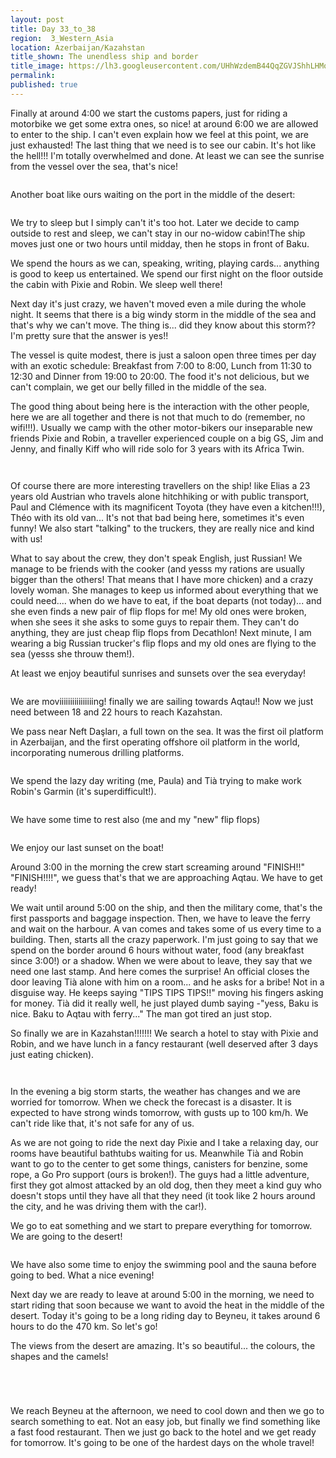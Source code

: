 ```yaml
---
layout: post
title: Day 33_to_38
region:  3_Western_Asia
location: Azerbaijan/Kazahstan
title_shown: The unendless ship and border
title_image: https://lh3.googleusercontent.com/UHhWzdemB44QqZGVJShhLHMoOs_PHjR-XIJWLPgdyCfKvjRbANTX5eYiQN2wD6do4kK4cKzHB_5BaPXwuuwrETr1t0W8z6s7neGyWqsKA7jCkUJF64zhVmk3EZeDlCGg1PC_lqofrnLKYqIJW4kl4hs7890ixZKpYYJSQryAlJbGtq9T6bEvdQ0CF2rXqEzyW10YwzLJjPIdzabC1O9GisZx1QUJA5P0vUu0DPaIqHFgugtrhLgOw3bWa3rJsFIVNXRhLScAN1pm_8K2HWNpLk8dg_8esu2uDPWB-cksnh6B1KYoQ26WOOSoFQNo_WigaVw1ZWDGM0eQ5BoAmD-w62E3w3D1LQMyiRi-oOLRJ_pJgAdRLmj5Hi-i1M0bsX3dntJsZGp6kfQt9gdjg-3TRIjbROx0k3ZYN1nneVTrZnR6sqhgPPd-KnS_mgRG94y9OwCB8hE4JZdZgKhRrsENBikO2Y5_xwnyXyU82z2ALroiFiom_OOZ1c2_ocyVc1p9J7msuEeEZNeWFLwK5YQJ7Ge2FKw3ob7-wLWdElxOfwys9dHDWJkyoq2fCkU4O7YmJytTP2rREUVnrKIISkbytBbCRyEmo07FdCVvb0LxmGnMBqBYVnBdBzTBojOK0zl5gO0ymf5KCO2FObH3jOZosu_znxKeX4hzwlL8oMveKUmJl7mcsl6HsDNRYb13XSw1tB3rTvJHk1skjrDxiGI=w669-h502-no
permalink: 
published: true
---
```


Finally at around 4:00 we start the customs papers, just for riding a motorbike we get some extra ones, so nice! at around 6:00 we are allowed to enter to the ship. I can't even explain how we feel at this point, we are just exhausted! The last thing that we need is to see our cabin. It's hot like the hell!!! I'm totally overwhelmed and done. At least we can see the sunrise from the vessel over the sea, that's nice!

<p><a
href="https://lh3.googleusercontent.com/vPNTSLcjKRLiWmModke_CL3Eijnom2NYRwIN7GUKfrrGsCIC942TL-buptj4jWUMyzyrm4AzL4tQFX5pnSLI0PZrnD2aPFH2u1Lo9GPoeZR-PFiPA1uPGblj8bfdFyO33k3NGENHKkA-83ogXNyqhK_FrmEZEMB9wjQ_iCjaSuTmlXqk4l47B8nnDLfuLppk7BfvPifnojja2iTLqeJt86Xi64buLV2Wrri7ALCFVsIkV8O0RMk41XROXtJlupRESDEBjsM7-l9uSNLJGoi9vwpqYtV_NlwRZruslh8ww04EF9EY-CvKpT5oTfGqikRzwLJQhxjlLlbDQhsw9hAbd2oVCMsnD2WgHwWpbzZYe18dy7ijHdxN_9gbF86WbKX1xNpJi5QLm0xsqjCWY2ADqzsOLCp8j5aXOv6WwwRuJZCiKFyc60Jqe-1rTBRNo-jcjTuGSSZtnnIre3ULz7FKlQyTCpRkuh-TLuDOAWXT_Z9IHvCtJz5W3pvonTlf5efgCBhZ43juXFqChvSAaImnHRctoHdWJxC3M3T2YyPy_c1yc6XCKFi2bHK941fMOE_McsnHW8iOTXur_UjmJNLaclN9tmiLuhzA4X2xeG7W3YM_VZz7GLCJ1cD7HkibHXmd-oNRoqiX8n-jyDRNy6nS26KiVAnu3x-VRw=w1059-h794-no"><img 
src="https://lh3.googleusercontent.com/vPNTSLcjKRLiWmModke_CL3Eijnom2NYRwIN7GUKfrrGsCIC942TL-buptj4jWUMyzyrm4AzL4tQFX5pnSLI0PZrnD2aPFH2u1Lo9GPoeZR-PFiPA1uPGblj8bfdFyO33k3NGENHKkA-83ogXNyqhK_FrmEZEMB9wjQ_iCjaSuTmlXqk4l47B8nnDLfuLppk7BfvPifnojja2iTLqeJt86Xi64buLV2Wrri7ALCFVsIkV8O0RMk41XROXtJlupRESDEBjsM7-l9uSNLJGoi9vwpqYtV_NlwRZruslh8ww04EF9EY-CvKpT5oTfGqikRzwLJQhxjlLlbDQhsw9hAbd2oVCMsnD2WgHwWpbzZYe18dy7ijHdxN_9gbF86WbKX1xNpJi5QLm0xsqjCWY2ADqzsOLCp8j5aXOv6WwwRuJZCiKFyc60Jqe-1rTBRNo-jcjTuGSSZtnnIre3ULz7FKlQyTCpRkuh-TLuDOAWXT_Z9IHvCtJz5W3pvonTlf5efgCBhZ43juXFqChvSAaImnHRctoHdWJxC3M3T2YyPy_c1yc6XCKFi2bHK941fMOE_McsnHW8iOTXur_UjmJNLaclN9tmiLuhzA4X2xeG7W3YM_VZz7GLCJ1cD7HkibHXmd-oNRoqiX8n-jyDRNy6nS26KiVAnu3x-VRw=w1059-h794-no" class="oversize" alt=""></a></p>

Another boat like ours waiting on the port in the middle of the desert:

<p><a
href="https://lh3.googleusercontent.com/HDUitlgdjSysHJ0NvoP45bq1NpOzBqwp9MXuXdvB5jlxr_NjoUcpuqau30DS4IftUDKPlVt839kpFAR_sXwLysjM23jupwpXECUP4U-bqgG90HUK9uWOqKsIS6feDZlJCwQjVmGcbGjUWPYpqVi0SSL2zPeGiHZQtLPzTFdqPFf9vyarUrAacif5IW6x9NyEKzXosiAOhuKt8GcctIaijSL3G5F0vgm3y4ed0k-xQorcPlNVjVZZAnZKPxTB5X6vYh2ppzUdU-cweiAm9Q_a3PFdbvo1ftNZGr7B0c4yxwFBYSahlgAjvQ4T747BYz1bCSEv36My62O23QM4CsRbozvjlr54ALXUx7t5vqGCWJKmhedlokswH2UKj0BP4tTRRoIivnPfmNIGyYjXmDRwz19LTQm8wSsUs2hK_R_k3yIvQvjSZObXWG8rzBTc2o1Wnc2ePoKrC-rSpF09tFyTbOVXuZLYAUpZmhoQI31i8Yjjgzbf8d0wcO9DNC1sClfOyEPFamW7ZCUn4VtXw-ZuMMXk--YrWCm6q8i79pzF0RamthvCh7XADZsAqJfCmbiIOQoYByJPplMyWIV84yM5OD9kwPRm6ctOBa4mPfTZiOX9NTQb3GjrXL80o3Rk2NwUqA_6dhE7zf5UrvuNFZ5sZ0bGcqisKytrKA=w1059-h794-no"><img 
src="https://lh3.googleusercontent.com/HDUitlgdjSysHJ0NvoP45bq1NpOzBqwp9MXuXdvB5jlxr_NjoUcpuqau30DS4IftUDKPlVt839kpFAR_sXwLysjM23jupwpXECUP4U-bqgG90HUK9uWOqKsIS6feDZlJCwQjVmGcbGjUWPYpqVi0SSL2zPeGiHZQtLPzTFdqPFf9vyarUrAacif5IW6x9NyEKzXosiAOhuKt8GcctIaijSL3G5F0vgm3y4ed0k-xQorcPlNVjVZZAnZKPxTB5X6vYh2ppzUdU-cweiAm9Q_a3PFdbvo1ftNZGr7B0c4yxwFBYSahlgAjvQ4T747BYz1bCSEv36My62O23QM4CsRbozvjlr54ALXUx7t5vqGCWJKmhedlokswH2UKj0BP4tTRRoIivnPfmNIGyYjXmDRwz19LTQm8wSsUs2hK_R_k3yIvQvjSZObXWG8rzBTc2o1Wnc2ePoKrC-rSpF09tFyTbOVXuZLYAUpZmhoQI31i8Yjjgzbf8d0wcO9DNC1sClfOyEPFamW7ZCUn4VtXw-ZuMMXk--YrWCm6q8i79pzF0RamthvCh7XADZsAqJfCmbiIOQoYByJPplMyWIV84yM5OD9kwPRm6ctOBa4mPfTZiOX9NTQb3GjrXL80o3Rk2NwUqA_6dhE7zf5UrvuNFZ5sZ0bGcqisKytrKA=w1059-h794-no" class="oversize" alt=""></a></p>

We try to sleep but I simply can't it's too hot. Later we decide to camp outside to rest and sleep, we can't stay in our no-widow cabin!The ship moves just one or two hours until midday, then he stops in front of Baku.

We spend the hours as we can, speaking, writing, playing cards... anything is good to keep us entertained. We spend our first night on the floor outside the cabin with Pixie and Robin. We sleep well there!

Next day it's just crazy, we haven't moved even a mile during the whole night. It seems that there is a big windy storm in the middle of the sea and that's why we can't move. The thing is... did they know about this storm?? I'm pretty sure that the answer is yes!!

The vessel is quite modest, there is just a saloon open three times per day with an exotic schedule: Breakfast from 7:00 to 8:00, Lunch from 11:30 to 12:30 and Dinner from 19:00 to 20:00. The food it's not delicious, but we can't complain, we get our belly filled in the middle of the sea.

The good thing about being here is the interaction with the other people, here we are all together and there is not that much to do (remember, no wifi!!!). Usually we camp with the other motor-bikers our inseparable new friends Pixie and Robin, a traveller experienced couple on a big GS, Jim and Jenny, and finally Kiff who will ride solo for 3 years with its Africa Twin.

<p><a
href="https://lh3.googleusercontent.com/fF65pMxFe-_zwa0ji9torwTgVXMZsG3mS2VfEEG-RcQsleSSyFs5DOdJIxAuggtbn3WpzVhFmeKSYHxf13hpLFWX0RclCJbpfzQTi4Mfo8DFy6oexc0K5VUqEYQ_VGDFuLbLmVjwkkAf9vByBs3xufkkmgD8LWJNVAVd-sxsISFlbHNcCa2odxKOuzkbbkzqfkebFeFO-1HTtX_DRlP3B20rUISsnbYClFsxLX-OQWEJAPSCYu7wqSMdy9AAfp-6BnSixS6njcjIf_hgxjL5OEp4Vwt6FqtGci5S7-EvYXXz_pp__0j0SZmGCtyuynh9eevZpkBzXlRZXfdJ8oPB0m9cDD3FMxODMB8mJsb6fSdZRsHGG3r8sjr63Rh_O3LliU5Di14MyRkuVRARJdPOWHxsn-oQbU6YgD9e94DcPSonhHcVGajSFjvozB9DrZQ6f8H-JOgeC3tfuPHO3VfeGUE21udsoKBUGnUig3fgPoUkxhi26r1N41cTyEMaDb8rlYHf-H2TYoT1t7Xk5Pq53gsjY5NUMkXYkV89Spn-VTcjWgtGwvvAbKRqCWa89VgM5F6g7xMJKj_HmVNKf-pLDfOhDqceEoxObs4voatYHB2fizKSVzxaKMagUKRqVTO6jT_aa5UHEalDIAh3vJ69MbtFcMQMPbsk9A=w845-h634-no"><img 
src="https://lh3.googleusercontent.com/fF65pMxFe-_zwa0ji9torwTgVXMZsG3mS2VfEEG-RcQsleSSyFs5DOdJIxAuggtbn3WpzVhFmeKSYHxf13hpLFWX0RclCJbpfzQTi4Mfo8DFy6oexc0K5VUqEYQ_VGDFuLbLmVjwkkAf9vByBs3xufkkmgD8LWJNVAVd-sxsISFlbHNcCa2odxKOuzkbbkzqfkebFeFO-1HTtX_DRlP3B20rUISsnbYClFsxLX-OQWEJAPSCYu7wqSMdy9AAfp-6BnSixS6njcjIf_hgxjL5OEp4Vwt6FqtGci5S7-EvYXXz_pp__0j0SZmGCtyuynh9eevZpkBzXlRZXfdJ8oPB0m9cDD3FMxODMB8mJsb6fSdZRsHGG3r8sjr63Rh_O3LliU5Di14MyRkuVRARJdPOWHxsn-oQbU6YgD9e94DcPSonhHcVGajSFjvozB9DrZQ6f8H-JOgeC3tfuPHO3VfeGUE21udsoKBUGnUig3fgPoUkxhi26r1N41cTyEMaDb8rlYHf-H2TYoT1t7Xk5Pq53gsjY5NUMkXYkV89Spn-VTcjWgtGwvvAbKRqCWa89VgM5F6g7xMJKj_HmVNKf-pLDfOhDqceEoxObs4voatYHB2fizKSVzxaKMagUKRqVTO6jT_aa5UHEalDIAh3vJ69MbtFcMQMPbsk9A=w845-h634-no" class="oversize" alt=""></a></p>

<p><a
href="https://lh3.googleusercontent.com/Bm6qEGPkp0LyxrycKUa6AJC-xwKVtBz7DwFYBI9g4epSMwxpeY0_OJd2DKJE1Fsjl9nmWku6bOu5UeitZb1RjOkKPPSNAt9JKUX8HfJXk7bRgyi8HfhAbp0Ny3SO6UM2oEfxyXMnCRU_3Q-k7OO4PGV_MBNnFEo77RmWOEmYJVNM8yc09Fume0w9l4S_O009ke8-Qin9VTcRE2Z-7baZUCbaFELy53OQzXElJZQoxsd3WQU_7geETDhMUUGrawLiLAKDWaPO8RNlJ7MtH_JD-wwEefSVg7InY8PntUEZKtXigCzuCZmSwq_93NRxqo3L6QYIAFin2vlNzAu-PJqZav-IdCAOHrsV2sGV8Z-eCzawKqeLlFGq3nnhFY-GtQ0KBfP1UTagQ_x8QvH-1rkFW8wNyQ6cVi-ntKnj_WH4rPYx5kszq7dMZOo4wayp_x7poeoJ0DGWNzwdemtdXZvaQA3zctAtJ2QL_jnN23V2duMEDGXUzzpSEvtvAhYQsjsh9uDZezJQaZZSFy1T6o0h7dp070MNaCSpvR1tbUf_oGQcWnuQ8TYRtCGo4TSVKS5wqeHMiogqlm3UqekPQtfZARD1FArNfVjyzy5DKJk5iUT6W9KMZmBwzVuab1Nbqf_g4oXLcL6bRtXsKlACVLXtvczrY024q8aBkQ=w845-h634-no"><img 
src="https://lh3.googleusercontent.com/Bm6qEGPkp0LyxrycKUa6AJC-xwKVtBz7DwFYBI9g4epSMwxpeY0_OJd2DKJE1Fsjl9nmWku6bOu5UeitZb1RjOkKPPSNAt9JKUX8HfJXk7bRgyi8HfhAbp0Ny3SO6UM2oEfxyXMnCRU_3Q-k7OO4PGV_MBNnFEo77RmWOEmYJVNM8yc09Fume0w9l4S_O009ke8-Qin9VTcRE2Z-7baZUCbaFELy53OQzXElJZQoxsd3WQU_7geETDhMUUGrawLiLAKDWaPO8RNlJ7MtH_JD-wwEefSVg7InY8PntUEZKtXigCzuCZmSwq_93NRxqo3L6QYIAFin2vlNzAu-PJqZav-IdCAOHrsV2sGV8Z-eCzawKqeLlFGq3nnhFY-GtQ0KBfP1UTagQ_x8QvH-1rkFW8wNyQ6cVi-ntKnj_WH4rPYx5kszq7dMZOo4wayp_x7poeoJ0DGWNzwdemtdXZvaQA3zctAtJ2QL_jnN23V2duMEDGXUzzpSEvtvAhYQsjsh9uDZezJQaZZSFy1T6o0h7dp070MNaCSpvR1tbUf_oGQcWnuQ8TYRtCGo4TSVKS5wqeHMiogqlm3UqekPQtfZARD1FArNfVjyzy5DKJk5iUT6W9KMZmBwzVuab1Nbqf_g4oXLcL6bRtXsKlACVLXtvczrY024q8aBkQ=w845-h634-no" class="oversize" alt=""></a></p>

Of course there are more interesting travellers on the ship! like Elias a 23 years old Austrian who travels alone hitchhiking or with public transport, Paul and Clémence with its magnificent Toyota (they have even a kitchen!!!), Théo with its old van... It's not that bad being here, sometimes it's even funny! We also start "talking" to the truckers, they are really nice and kind with us!

What to say about the crew, they don't speak English, just Russian! We manage to be friends with the cooker (and yesss my rations are usually bigger than the others! That means that I have more chicken) and a crazy lovely woman. She manages to keep us informed about everything that we could need.... when do we have to eat, if the boat departs (not today)... and she even finds a new pair of flip flops for me! My old ones were broken, when she sees it she asks to some guys to repair them. They can't do anything, they are just cheap flip flops from Decathlon! Next minute, I am wearing a big Russian trucker's flip flops and my old ones are flying to the sea (yesss she throuw them!).

At least we enjoy beautiful sunrises and sunsets over the sea everyday!

<p><a
href="https://lh3.googleusercontent.com/RfmhPk0Ijl4QOki2kj_gQX_5sAnhT9ecqbaq8nGq9wcp0fZPprbGcYjJ55JwQjHDOJNIOr0qFfkjW7X9ydUk7Vk3dx8Bh_utIr79GX2LTnbTn1x2Nuzn-pkYHSQfFSa4sANNBlHLtlHHgIELL89iEFIaMg1KqWRKLTXNYnK_u0H7Iv2Sfa2FEAHY86_IWOuwAUqQBTzPSGV6uFryZoaamO9BblRZSDOvrzYPMMacvUP1cADDuzsskLKcXoUKbAJqldFh2ne4ULOQI55RLWPloj1YA8yKmpnfjix49LxUExOmG0s_ujBmQtmzrDpArvCWF2ZqG_qvBorFCKBnMM-Q3PAHb29Yk9AjXmgqiK0gevPYCEPDjPYECjV0pBw8PRhlPfKPcuYIAFI2MW9ToEk9WBqSdZzI7xuQpf6ZH8aGbXikw4AVpFokc-v8lqMpL2dkLFDxr5k4KdWVsiyKPK1y-ATp_HFA9PMf6TcU7nI7lkG8jrLZ4o_luE-3IIE5Z0iVYCRIXK5uDICGK_OqQ5MHMvCufgwLRM4Vnmnj5LFrA9FTTzGNxUmckBHH-vsUYbAD-wKRDiXO-wEKzzq7WoxwDdH4ROE5A7OnWHu8C9j3C4cR9K42w72nOG3gOWMpkOur8xp0qhtUJ4t994V7GCL3cPTani5x3cOOoA=w1059-h794-no"><img 
src="https://lh3.googleusercontent.com/RfmhPk0Ijl4QOki2kj_gQX_5sAnhT9ecqbaq8nGq9wcp0fZPprbGcYjJ55JwQjHDOJNIOr0qFfkjW7X9ydUk7Vk3dx8Bh_utIr79GX2LTnbTn1x2Nuzn-pkYHSQfFSa4sANNBlHLtlHHgIELL89iEFIaMg1KqWRKLTXNYnK_u0H7Iv2Sfa2FEAHY86_IWOuwAUqQBTzPSGV6uFryZoaamO9BblRZSDOvrzYPMMacvUP1cADDuzsskLKcXoUKbAJqldFh2ne4ULOQI55RLWPloj1YA8yKmpnfjix49LxUExOmG0s_ujBmQtmzrDpArvCWF2ZqG_qvBorFCKBnMM-Q3PAHb29Yk9AjXmgqiK0gevPYCEPDjPYECjV0pBw8PRhlPfKPcuYIAFI2MW9ToEk9WBqSdZzI7xuQpf6ZH8aGbXikw4AVpFokc-v8lqMpL2dkLFDxr5k4KdWVsiyKPK1y-ATp_HFA9PMf6TcU7nI7lkG8jrLZ4o_luE-3IIE5Z0iVYCRIXK5uDICGK_OqQ5MHMvCufgwLRM4Vnmnj5LFrA9FTTzGNxUmckBHH-vsUYbAD-wKRDiXO-wEKzzq7WoxwDdH4ROE5A7OnWHu8C9j3C4cR9K42w72nOG3gOWMpkOur8xp0qhtUJ4t994V7GCL3cPTani5x3cOOoA=w1059-h794-no" class="oversize" alt=""></a></p>

We are moviiiiiiiiiiiiiiiing! finally we are sailing towards Aqtau!! Now we just need between 18 and 22 hours to reach Kazahstan.

We pass near Neft Daşları, a full town on the sea. It was the first oil platform in Azerbaijan, and the first operating offshore oil platform in the world, incorporating numerous drilling platforms. 

<p><a
href="https://lh3.googleusercontent.com/B5yoPa17N0X2gymLYi2HGDBT0_9Mj92bwe9wcUUIVd8g2g-vjDfsyg9MBAsOmNk8XYKUEEBhpG2M7PTh_LsZrC1RScfHgrWzAl9yk-Ogw3HguipOeKEqz5auztDDEm7TR3cWdWBXw0ScsA53zKOzadkPfLM9KtPseJ8mOZpZr1-4NP1pwK2FB_QcfQGfPVCHcjyqWUdIfoQRhGd5MVQ-XbkthGu2wYF20tLhsKEU4jQ7sOwe01yBHZY4M-jhBUwIvSBgVtW6uz2GJLA_sdnnoPXenZvytZoy4-haO5wsuaLY4tlJmyLV4m__UyqxIU69HBIOtqKd2ZSchEw-6PvzhBmbzvzu42d23Y2wbM-WUjh9GR93v8qJ03eFh1eF9v1X_CfBU75L-s-7LI1yWazozKlA8T51-sBM95hFtrvEYCgh68J6HMvJ4ee6ByBU6-1Ee7f7mBMd2i34-loo18L-UPITaslL9VMahHDIUVodOwopTCCqzzig9qneE_1BPcoZyvW_WT6rg3CzQLJr26J9s_jSi-QwgJnU2zXyoaJz0TD-vIXwvK6sf_yhTcAWCoTamaYCh5F2ee9WUWzcR-9Pqxd-UxdqdVKku1WxqxFOMbAHXsxiinS00j30aaSpbcon0mZMyVGRTo2XlPJKe5Lb1xtgYytVf4RIdw=w1059-h794-no"><img 
src="https://lh3.googleusercontent.com/B5yoPa17N0X2gymLYi2HGDBT0_9Mj92bwe9wcUUIVd8g2g-vjDfsyg9MBAsOmNk8XYKUEEBhpG2M7PTh_LsZrC1RScfHgrWzAl9yk-Ogw3HguipOeKEqz5auztDDEm7TR3cWdWBXw0ScsA53zKOzadkPfLM9KtPseJ8mOZpZr1-4NP1pwK2FB_QcfQGfPVCHcjyqWUdIfoQRhGd5MVQ-XbkthGu2wYF20tLhsKEU4jQ7sOwe01yBHZY4M-jhBUwIvSBgVtW6uz2GJLA_sdnnoPXenZvytZoy4-haO5wsuaLY4tlJmyLV4m__UyqxIU69HBIOtqKd2ZSchEw-6PvzhBmbzvzu42d23Y2wbM-WUjh9GR93v8qJ03eFh1eF9v1X_CfBU75L-s-7LI1yWazozKlA8T51-sBM95hFtrvEYCgh68J6HMvJ4ee6ByBU6-1Ee7f7mBMd2i34-loo18L-UPITaslL9VMahHDIUVodOwopTCCqzzig9qneE_1BPcoZyvW_WT6rg3CzQLJr26J9s_jSi-QwgJnU2zXyoaJz0TD-vIXwvK6sf_yhTcAWCoTamaYCh5F2ee9WUWzcR-9Pqxd-UxdqdVKku1WxqxFOMbAHXsxiinS00j30aaSpbcon0mZMyVGRTo2XlPJKe5Lb1xtgYytVf4RIdw=w1059-h794-no" class="oversize" alt=""></a></p>

We spend the lazy day writing (me, Paula) and Tià trying to make work Robin's Garmin (it's superdifficult!).

<p><a
href="https://lh3.googleusercontent.com/_dq8hMp8PICu0q-vVZgcFKqFv7FTvRHskTaO6cRXjyUeP-z7i22lcRe8EjGmQRu7PLHde3RH9twjtOeRII30psGMbw3qYJ0bg-IGmBm9bwufrBAHeBJ7SbRGVEhTL4b3sDydkZ0ZK28oHAAgjZWL7uthpCEh8cOlidA9h84zmq00DDtUXg7dQIUR5cnNQaxakXJrqXX3JPxz_2emm7qAPGjIQaWxrfhtpPUCFBF2C64M9u3vQrmeGzv0PmTCJ8-98p6CNYS0jQ7GrkdHjnHpUKgbJfXtVrEgZ81ffovi2IHd_eKv51ed4r1NgU-iad63qnQwT2qb_ULVm3UYH2lhbnpy3wsVA0Yvsgw67pXBOO-f3jv8Z7T9_xCiRsN16gklDoC52BlId3HQbkIXrGbjkxxiSD4EFxfdILqKwFpdjmiUw-Po4MuV0-ZeMsIfYckHIa7n_El5ujahSTGxYzSPHWurp9BAP3-rtVj2bVJH52P-FvoZ-4ngb5Sw61oSQFc6CTy8BY2tYQdaiHFqoQfVaY-A3nMgWb6jwHW_IX-qWWCRPNZ5hrbxiWyYLOKK-EKUsW2U-trB0ivIu7tbtquZywLF9LAE0WWX14pzigoYjfo6x1Ub9gcJLeEgYOGHQqleB9t5jLFQ91ahF0QWoagt8iWUtD13vrrCcQ=w1059-h794-no"><img 
src="https://lh3.googleusercontent.com/_dq8hMp8PICu0q-vVZgcFKqFv7FTvRHskTaO6cRXjyUeP-z7i22lcRe8EjGmQRu7PLHde3RH9twjtOeRII30psGMbw3qYJ0bg-IGmBm9bwufrBAHeBJ7SbRGVEhTL4b3sDydkZ0ZK28oHAAgjZWL7uthpCEh8cOlidA9h84zmq00DDtUXg7dQIUR5cnNQaxakXJrqXX3JPxz_2emm7qAPGjIQaWxrfhtpPUCFBF2C64M9u3vQrmeGzv0PmTCJ8-98p6CNYS0jQ7GrkdHjnHpUKgbJfXtVrEgZ81ffovi2IHd_eKv51ed4r1NgU-iad63qnQwT2qb_ULVm3UYH2lhbnpy3wsVA0Yvsgw67pXBOO-f3jv8Z7T9_xCiRsN16gklDoC52BlId3HQbkIXrGbjkxxiSD4EFxfdILqKwFpdjmiUw-Po4MuV0-ZeMsIfYckHIa7n_El5ujahSTGxYzSPHWurp9BAP3-rtVj2bVJH52P-FvoZ-4ngb5Sw61oSQFc6CTy8BY2tYQdaiHFqoQfVaY-A3nMgWb6jwHW_IX-qWWCRPNZ5hrbxiWyYLOKK-EKUsW2U-trB0ivIu7tbtquZywLF9LAE0WWX14pzigoYjfo6x1Ub9gcJLeEgYOGHQqleB9t5jLFQ91ahF0QWoagt8iWUtD13vrrCcQ=w1059-h794-no" class="oversize" alt=""></a></p>

We have some time to rest also (me and my "new" flip flops)

<p><a
href="https://lh3.googleusercontent.com/rJ2iUl054ZrP8QgQBE-hdgBFgFmIsfR1ZOZQyIJ3xYlfs_i6BUFRIvBKwPNyEnYwqYkFVCpWxkM4ORSPSAE0TazRgGyElO0_nsXXOodcyYN5POG1hGUVRtMltJd9yxwBkJfBobNKuF9BNuZ4k74MNdMHzeslkMoNTHFkm1Q-iRV3HJv1svT9KjoqNusJyKU41OkfRYIpFEbbu80sbyQa9N2ZZe8SxSEkOB9bH4zPcC--DI1NipF20y9hYlxjqGmit1YEL5tmu4BNppb3ixHojVm3PrJSa7L7ZKdBwh2xQPT_XnIcIcvptlEMDe0aPwcZKRfwdrzyYUaKbjrEXzCP-upJUJZtlMA2eWn5Q3KfL55I92Cfp21_4Eybuh6R_GY2o4Zg9gh3DnIXxMmYQBYQ7HcsD3NRbY8HtU0ZPu93nmtFPg1XKPQCanwyYTp0hLMaRMkdZU-mJZ56PhH9MSnvk77fd8BR9oZEXywBVmr7__F6L2DVISx_HR172KYVdDhnCULla1A41C_gmtaelP911II1jIMb0a2Q1QaUif3l-GTAsfOW5Y6PvZk6HrCHOevJKQLfRM0A9uY3-us_8cSC0CRWVKpalJO3mBdLIy6Dm1txvrVlsdsk2qCprTQa3jE5BCaIypgEe4oWI9hSquGqSVfxtb3Xb0fVPw=w1059-h794-no"><img 
src="https://lh3.googleusercontent.com/rJ2iUl054ZrP8QgQBE-hdgBFgFmIsfR1ZOZQyIJ3xYlfs_i6BUFRIvBKwPNyEnYwqYkFVCpWxkM4ORSPSAE0TazRgGyElO0_nsXXOodcyYN5POG1hGUVRtMltJd9yxwBkJfBobNKuF9BNuZ4k74MNdMHzeslkMoNTHFkm1Q-iRV3HJv1svT9KjoqNusJyKU41OkfRYIpFEbbu80sbyQa9N2ZZe8SxSEkOB9bH4zPcC--DI1NipF20y9hYlxjqGmit1YEL5tmu4BNppb3ixHojVm3PrJSa7L7ZKdBwh2xQPT_XnIcIcvptlEMDe0aPwcZKRfwdrzyYUaKbjrEXzCP-upJUJZtlMA2eWn5Q3KfL55I92Cfp21_4Eybuh6R_GY2o4Zg9gh3DnIXxMmYQBYQ7HcsD3NRbY8HtU0ZPu93nmtFPg1XKPQCanwyYTp0hLMaRMkdZU-mJZ56PhH9MSnvk77fd8BR9oZEXywBVmr7__F6L2DVISx_HR172KYVdDhnCULla1A41C_gmtaelP911II1jIMb0a2Q1QaUif3l-GTAsfOW5Y6PvZk6HrCHOevJKQLfRM0A9uY3-us_8cSC0CRWVKpalJO3mBdLIy6Dm1txvrVlsdsk2qCprTQa3jE5BCaIypgEe4oWI9hSquGqSVfxtb3Xb0fVPw=w1059-h794-no" class="oversize" alt=""></a></p>

We enjoy our last sunset on the boat!

Around 3:00 in the morning the crew start screaming around "FINISH!!" "FINISH!!!!", we guess that's that we are approaching Aqtau. We have to get ready!

We wait until around 5:00 on the ship, and then the military come, that's the first passports and baggage inspection. Then, we have to leave the ferry and wait on the harbour. A van comes and takes some of us every time to a building. Then, starts all the crazy paperwork. I'm just going to say that we spend on the border around 6 hours without water, food (any breakfast since 3:00!) or a shadow. When we were about to leave, they say that we need one last stamp. And here comes the surprise! An official closes the door leaving Tià alone with him on a room... and he asks for a bribe! Not in a disguise way. He keeps saying "TIPS TIPS TIPS!!" moving his fingers asking for money. Tià did it really well, he just played dumb saying -"yess, Baku is nice. Baku to Aqtau with ferry..." The man got tired an just stop.

So finally we are in Kazahstan!!!!!!! We search a hotel to stay with Pixie and Robin, and we have lunch in a fancy restaurant (well deserved after 3 days just eating chicken).

<p><a
href="https://lh3.googleusercontent.com/jJIfQa4XMxoRO8Ui7IplWmE9dBaXeMT4juDg0lrs36VHKydvM1y5MtugyNzb1Yz80iUQUlnphH17z-7TBM_-cZsNRrcgVPS28VkSmceruld9KjTc72xV6DNDCuCFAnte0M05oU-EU5iokVfpwdNdkOO-mkQzPLSAUW1lmZx5NtGiAa1CmxIjNnBPAQW3_D3VuHDByKltvxZPfgdUokAs19eVQYfweWMCq4PdtkN98pWzt36gyUrM5zPnRLJnJtjE3rZYiyozMGOGP1bnqHl77nBTusiSTzwP-F60J2b26i4ucgBjmW14slst8wTXnfljgbLhI8cmBJ-BOLOH3g9cs6OfNp5IGbBdTvDzcvIZjRKt_xsgaZyaEGD8Uu09wWDfbg52jIgBB-ua_3hYUImZKo5rOnLpHyEK2eQTzmFddR6bFRzZL9VCWwlUnzoq3mQL22M9ovwBF2vtUGckhYBOTtpbZAowVlUtV6WvtIPKsaJrg7qubMXHOPmpb7d7Ee7v-UG2v-ii_bc6PJddCRr6bR18LBoYidrBwn61DLPpC-0BCwImflatKka0Kx3oVE0Atxe6g7-xrHQ2gyaOZwGS3pcfA8cODDa5Uxz7sMp7Z_g9pjTE-2PgLvYSzbzwgtPyBcUXTjkDIvAaYpns6ghwn6ObOelBxCLyIw=w596-h794-no"><img 
src="https://lh3.googleusercontent.com/jJIfQa4XMxoRO8Ui7IplWmE9dBaXeMT4juDg0lrs36VHKydvM1y5MtugyNzb1Yz80iUQUlnphH17z-7TBM_-cZsNRrcgVPS28VkSmceruld9KjTc72xV6DNDCuCFAnte0M05oU-EU5iokVfpwdNdkOO-mkQzPLSAUW1lmZx5NtGiAa1CmxIjNnBPAQW3_D3VuHDByKltvxZPfgdUokAs19eVQYfweWMCq4PdtkN98pWzt36gyUrM5zPnRLJnJtjE3rZYiyozMGOGP1bnqHl77nBTusiSTzwP-F60J2b26i4ucgBjmW14slst8wTXnfljgbLhI8cmBJ-BOLOH3g9cs6OfNp5IGbBdTvDzcvIZjRKt_xsgaZyaEGD8Uu09wWDfbg52jIgBB-ua_3hYUImZKo5rOnLpHyEK2eQTzmFddR6bFRzZL9VCWwlUnzoq3mQL22M9ovwBF2vtUGckhYBOTtpbZAowVlUtV6WvtIPKsaJrg7qubMXHOPmpb7d7Ee7v-UG2v-ii_bc6PJddCRr6bR18LBoYidrBwn61DLPpC-0BCwImflatKka0Kx3oVE0Atxe6g7-xrHQ2gyaOZwGS3pcfA8cODDa5Uxz7sMp7Z_g9pjTE-2PgLvYSzbzwgtPyBcUXTjkDIvAaYpns6ghwn6ObOelBxCLyIw=w596-h794-no" class="oversize" alt=""></a></p>

<p><a
href="https://lh3.googleusercontent.com/8vKpJu6W86zETWY-4uwVhR90hh-5IuutjYFLcCuyogDgOE1oWakDIbV6YtoyY5y7hrP4p-h5h0Bw0W7x8BCklLp7HGtZdmImfT3QihD4qhqfS5n5KtTVDG--mFJjv27xXvoKxsjHlny2FJkrpzgbkEUpjiG-eN3VMTSCwssIfp3TxQYvZoDvqSLRr59UFPXTYNrgGdEs30oJydLB7d6UsEfNDylk0GNL0RiayCmmLvVYDE-yb_1VZxLOKzDcx3yVYIy6r3ede-el0FJZl00Ry_S7aP1FNfwMBAYN_12kIfyOECW_897SgpHK_LaMYEAHC2SuXCOQAJNCfMtRLGUqYjTbRv2ZDji3McVY0w92Z3d7z_C_BeEMPAMoOQmWcxdeKRjAqb5gckcSfyechif6IviD9ZZDd9QWbcWS1tlb6HH6ccFV6sK8XeciHV8T8frawYdB1h7uHXG-oXtpipBc4XDGiOx_Ehqq62VeviQbtR3kOSUa_dojaF8c7N9D8vm9T6Dh9o0uOcj3--zKC3iVWX1aK-gS0tn-6CcD_dWA40Xjai7102Cqop99JLfCOL2qt7b9DFOC8zA3_1HmasIMU29CK_HzULCPYvrmXyOAdzPIzX2Vtoc_M_Wons86HNVY-RO3n7IUJKMMsECkk47WhAujNunQDz6hxw=w1059-h794-no"><img 
src="https://lh3.googleusercontent.com/8vKpJu6W86zETWY-4uwVhR90hh-5IuutjYFLcCuyogDgOE1oWakDIbV6YtoyY5y7hrP4p-h5h0Bw0W7x8BCklLp7HGtZdmImfT3QihD4qhqfS5n5KtTVDG--mFJjv27xXvoKxsjHlny2FJkrpzgbkEUpjiG-eN3VMTSCwssIfp3TxQYvZoDvqSLRr59UFPXTYNrgGdEs30oJydLB7d6UsEfNDylk0GNL0RiayCmmLvVYDE-yb_1VZxLOKzDcx3yVYIy6r3ede-el0FJZl00Ry_S7aP1FNfwMBAYN_12kIfyOECW_897SgpHK_LaMYEAHC2SuXCOQAJNCfMtRLGUqYjTbRv2ZDji3McVY0w92Z3d7z_C_BeEMPAMoOQmWcxdeKRjAqb5gckcSfyechif6IviD9ZZDd9QWbcWS1tlb6HH6ccFV6sK8XeciHV8T8frawYdB1h7uHXG-oXtpipBc4XDGiOx_Ehqq62VeviQbtR3kOSUa_dojaF8c7N9D8vm9T6Dh9o0uOcj3--zKC3iVWX1aK-gS0tn-6CcD_dWA40Xjai7102Cqop99JLfCOL2qt7b9DFOC8zA3_1HmasIMU29CK_HzULCPYvrmXyOAdzPIzX2Vtoc_M_Wons86HNVY-RO3n7IUJKMMsECkk47WhAujNunQDz6hxw=w1059-h794-no" class="oversize" alt=""></a></p>

In the evening a big storm starts, the weather has changes and we are worried for tomorrow. When we check the forecast is a disaster. It is expected to have strong winds tomorrow, with gusts up to 100 km/h. We can't ride like that, it's not safe for any of us.

As we are not going to ride the next day Pixie and I take a relaxing day, our rooms have beautiful bathtubs waiting for us. Meanwhile Tià and Robin want to go to the center to get some things, canisters for benzine, some rope, a Go Pro support (ours is broken!). The guys had a little adventure, first they got almost attacked by an old dog, then they meet a kind guy who doesn't stops until they have all that they need (it took like 2 hours around the city, and he was driving them with the car!).

We go to eat something and we start to prepare everything for tomorrow. We are going to the desert!

<p><a
href="https://lh3.googleusercontent.com/7OzyEeRtavcSTgjBYEMtNaVb7GfRJhnedueZBvwHmcKoVKvBHjtCOIoVCLMLaloQvy1lSJhg6stYDSmlAo3XsXzVzqG6G5ZcfAM3Nh344-73x3ZLY_4_AWAcwrK5R4j4dJ1P_7urJcKZs6dkAyMJNnPHj1jz5JMyCjHi9F1kMTb_HiAfOt-YfKCi3N0_CMXzEgAibq0jy3xFsAIXjokk7gQeu9FXWBi6_T0GE_qgsm6_dqM6tv7PAoh6MRu4OVlx0Z6CnTEZOP-ZJ63zyXR4vIPD5NTdn91PkhMcUXQcOYiaSjJhtjINY6pQOAmq1TM7CQFeAUBbJVtro8_DzhVbUfcYt95uksswVjlDnUlcKAcKjq9z9a48ZMiawgbT48iCjKkixhDXtMYTFAUCY01z0laUzVBMsu_lp_1lkkpDC447G6om31TgxRqx3FiyjFoRzuvp9hBC1CQ6gXrN1xdG7XUdaDPl4J3zQB7gOZL85wd6PtKWuoAqYrrSfMcoPztHBwKOenYiEaa4ga15EnNpyKwkBGsjShRfffKlO_oKaR2La4qSJnMa5VkWkSiufz4TwmrmT1Rxz1-STY6acTYsvZvJuvb2oVAksfRtBE6Trx1HIq-cSfdM_jy1HDQwOzXQllu1ng4TxzrvX_WwHSb9VK_7u2QeY9jayQ=w1059-h794-no"><img 
src="https://lh3.googleusercontent.com/7OzyEeRtavcSTgjBYEMtNaVb7GfRJhnedueZBvwHmcKoVKvBHjtCOIoVCLMLaloQvy1lSJhg6stYDSmlAo3XsXzVzqG6G5ZcfAM3Nh344-73x3ZLY_4_AWAcwrK5R4j4dJ1P_7urJcKZs6dkAyMJNnPHj1jz5JMyCjHi9F1kMTb_HiAfOt-YfKCi3N0_CMXzEgAibq0jy3xFsAIXjokk7gQeu9FXWBi6_T0GE_qgsm6_dqM6tv7PAoh6MRu4OVlx0Z6CnTEZOP-ZJ63zyXR4vIPD5NTdn91PkhMcUXQcOYiaSjJhtjINY6pQOAmq1TM7CQFeAUBbJVtro8_DzhVbUfcYt95uksswVjlDnUlcKAcKjq9z9a48ZMiawgbT48iCjKkixhDXtMYTFAUCY01z0laUzVBMsu_lp_1lkkpDC447G6om31TgxRqx3FiyjFoRzuvp9hBC1CQ6gXrN1xdG7XUdaDPl4J3zQB7gOZL85wd6PtKWuoAqYrrSfMcoPztHBwKOenYiEaa4ga15EnNpyKwkBGsjShRfffKlO_oKaR2La4qSJnMa5VkWkSiufz4TwmrmT1Rxz1-STY6acTYsvZvJuvb2oVAksfRtBE6Trx1HIq-cSfdM_jy1HDQwOzXQllu1ng4TxzrvX_WwHSb9VK_7u2QeY9jayQ=w1059-h794-no" class="oversize" alt=""></a></p>

We have also some time to enjoy the swimming pool and the sauna before going to bed. What a nice evening!

Next day we are ready to leave at around 5:00 in the morning, we need to start riding that soon because we want to avoid the heat in the middle of the desert. Today it's going to be a long riding day to Beyneu, it takes around 6 hours to do the 470 km. So let's go!

The views from the desert are amazing. It's so beautiful... the colours, the shapes and the camels!

<p><a
href="https://lh3.googleusercontent.com/3cOB7IaNO_DqZP8Zn5ggL7vDbQL-anKBJgVmStte34EXkRUVRhg1NvbTQgTN4zsIf5m4CFB-aUd8byvNajz78DdUjiKtryuQie9YfUmMI-RtiO_iiwz-7zwCSYyH78X51mG-aXpJMNEBo7CnPFMo_CiodtJ4DIKyrhM1rIjL2NzEiTEKrsP_hCk8sn9V_AIhxaquNcanvPZALKQwfIgyTZ3x5ZEl_gKVG1WUgUoC6jWofuSXMl8yM2-gZsGJHqzOGEAXIfY8zITrdHy538HrJ7iL-g5nZJl-9FF_KKV2kIF8cre-JUYCi0hRq2GcKjCK7djZbB04pfAs98Lv158uOrcMNCHQ8J-tLmeoT0SzZY15QqeEcPav0xHU2ELbxO0JR3AXW95SIzW2Qw2XpuVYAEcx4VNTgJRr7DjCToEL85pBFJ1l_D19hcFUvaFri8m7pps5zUl6Y9g4Wsul06-CRUR-GiGyBn1bbV52ucPa6yD1m9B5ejKAneJut9merutSu0n2Z9mEow_2Du_EyuXjNDhw9cy9fZLZq5OK5YpNj2B-oVhkPJfD9t_6KDvXHvswDbwkvZHYKZkulTBC2J4fTnY5nUQhwyj3ew_QbiLayNuqTSNVgoZNwkxPfz7j17VvPZaS_snkcZ3f_VhqLLTIX46K0h-VLtPRnQ=w1708-h408-no"><img 
src="https://lh3.googleusercontent.com/3cOB7IaNO_DqZP8Zn5ggL7vDbQL-anKBJgVmStte34EXkRUVRhg1NvbTQgTN4zsIf5m4CFB-aUd8byvNajz78DdUjiKtryuQie9YfUmMI-RtiO_iiwz-7zwCSYyH78X51mG-aXpJMNEBo7CnPFMo_CiodtJ4DIKyrhM1rIjL2NzEiTEKrsP_hCk8sn9V_AIhxaquNcanvPZALKQwfIgyTZ3x5ZEl_gKVG1WUgUoC6jWofuSXMl8yM2-gZsGJHqzOGEAXIfY8zITrdHy538HrJ7iL-g5nZJl-9FF_KKV2kIF8cre-JUYCi0hRq2GcKjCK7djZbB04pfAs98Lv158uOrcMNCHQ8J-tLmeoT0SzZY15QqeEcPav0xHU2ELbxO0JR3AXW95SIzW2Qw2XpuVYAEcx4VNTgJRr7DjCToEL85pBFJ1l_D19hcFUvaFri8m7pps5zUl6Y9g4Wsul06-CRUR-GiGyBn1bbV52ucPa6yD1m9B5ejKAneJut9merutSu0n2Z9mEow_2Du_EyuXjNDhw9cy9fZLZq5OK5YpNj2B-oVhkPJfD9t_6KDvXHvswDbwkvZHYKZkulTBC2J4fTnY5nUQhwyj3ew_QbiLayNuqTSNVgoZNwkxPfz7j17VvPZaS_snkcZ3f_VhqLLTIX46K0h-VLtPRnQ=w1708-h408-no" class="oversize" alt=""></a></p>

<p><a
href="https://lh3.googleusercontent.com/sLP_6_8xw1BwTPGxqaAOo0I7brvZ0xTm5BC4WNC_KREDns5VY7eFJJcw9VQkal_S1LwYjXOzOHVyDIUwImLYTU5wQk5IpUGF0yHZ7fWIsULYoTASvDHJvhXWmJh9tS_w_QRm1baj2pjZ5XSq9uiwsyYGzKiU9_TeyRZ_xrWazb_LeftMKAd0q6qo5h7da2quHyh_tdAMDAl5C0bvX6W5qJTCAB75Otl6GrcIRaBooGpjKkXKuBY4URmmcf_0b3Iw0O_h9msf7dOnr0ifqko2Ofy6fUcSx8beU-BPX1rjsZ9GmR4MtoTEmWih8x67SJshZRhuEXEDwMDc4DS_6rBXDo13HC7gzajFA1hdgRDdAieZvi6cLppgoPi2uZzlhgTNmvxVIdtIHChB3wKy1y121YC_aDqjTQS_JFbyQ9X6pIIYgoNprmBeHB4AqLcQo7lXEWBmx1rMlTT93WN_V34aws3J55gta2wOF_mPIyg0CbLsPooqvjjPAGRNs5HW-_CPvNxKfGnG0saBUBhdIX2ooSMJcDfRhVsxvfnpk4roDOQgYR0PrDt7EUDZoXn3fJv6yTf-5GMugImZv3R5T_L3Fu-c47YSocMA_8nmzRRKHqGtbDNJLyMehIy5GLqjKx6q8n84IkMFgV1fzT8F6Y0mf_U2S97W4BJ3mg=w845-h634-no"><img 
src="https://lh3.googleusercontent.com/sLP_6_8xw1BwTPGxqaAOo0I7brvZ0xTm5BC4WNC_KREDns5VY7eFJJcw9VQkal_S1LwYjXOzOHVyDIUwImLYTU5wQk5IpUGF0yHZ7fWIsULYoTASvDHJvhXWmJh9tS_w_QRm1baj2pjZ5XSq9uiwsyYGzKiU9_TeyRZ_xrWazb_LeftMKAd0q6qo5h7da2quHyh_tdAMDAl5C0bvX6W5qJTCAB75Otl6GrcIRaBooGpjKkXKuBY4URmmcf_0b3Iw0O_h9msf7dOnr0ifqko2Ofy6fUcSx8beU-BPX1rjsZ9GmR4MtoTEmWih8x67SJshZRhuEXEDwMDc4DS_6rBXDo13HC7gzajFA1hdgRDdAieZvi6cLppgoPi2uZzlhgTNmvxVIdtIHChB3wKy1y121YC_aDqjTQS_JFbyQ9X6pIIYgoNprmBeHB4AqLcQo7lXEWBmx1rMlTT93WN_V34aws3J55gta2wOF_mPIyg0CbLsPooqvjjPAGRNs5HW-_CPvNxKfGnG0saBUBhdIX2ooSMJcDfRhVsxvfnpk4roDOQgYR0PrDt7EUDZoXn3fJv6yTf-5GMugImZv3R5T_L3Fu-c47YSocMA_8nmzRRKHqGtbDNJLyMehIy5GLqjKx6q8n84IkMFgV1fzT8F6Y0mf_U2S97W4BJ3mg=w845-h634-no" class="oversize" alt=""></a></p>

<p><a
href="https://lh3.googleusercontent.com/Qo2smbZ79MBQnler1xqoGfXKi7-ZpjpNg97RNrDVQsaigRol-i4ITBn2XZprlrJcoH4kg0p-7gAU5g4uGYhc4YA5bpcBqRS-A2t6UkA_hUBKPey5AMjn1eFs2mUV7P8wXg3w18Bkj3_AGlo8eY6qnFVLgnljo07UVSz1y4ypmEdUNq_tly5pTyAnr4ls5DHdWd1vgnrixI3Dn7J5VfDXuDe07iF01ZmW8xFOBIEhcgW9IXQY0285ZQIcLWxdpe3rVJ7khGqy2ZnaYSafxkobgvnTIFG6H8jMWFv3a1i7w8WfoxccnJ2Q35PI4wsvII42jtNrVy3KUMYFQlcHlV4u47JKA6IdiVc-jxiW4-VkTnkm6BShnoxEgJjAWWNibIw0i1LLNsNM-_J9WBqAM-fc5pugWF2ao9srbqLdhIj2nNAGeEMZLELvhCU0roZ47etx3nT_2NckPCGUUd3t81F3RiE67Z0vYXam52r9WfvjKhaEBBbGn9jY8pZlFwbLf8i9oUoY7PxHooCDuDa-qVRL8SwNV6oAyerTgXcfFOWEPISnxbB9UQxKQSAEpgUXeEHuCRfkuyBLQezIjnoSHDzUic4eMQF5Aghn4vtqpGHutMczGq7pcvwiJMSgfzJx7Z_TDuSF-NLA6AKvtiOiYCCq0Wkmxc9otmclqg=w1059-h794-no"><img 
src="https://lh3.googleusercontent.com/Qo2smbZ79MBQnler1xqoGfXKi7-ZpjpNg97RNrDVQsaigRol-i4ITBn2XZprlrJcoH4kg0p-7gAU5g4uGYhc4YA5bpcBqRS-A2t6UkA_hUBKPey5AMjn1eFs2mUV7P8wXg3w18Bkj3_AGlo8eY6qnFVLgnljo07UVSz1y4ypmEdUNq_tly5pTyAnr4ls5DHdWd1vgnrixI3Dn7J5VfDXuDe07iF01ZmW8xFOBIEhcgW9IXQY0285ZQIcLWxdpe3rVJ7khGqy2ZnaYSafxkobgvnTIFG6H8jMWFv3a1i7w8WfoxccnJ2Q35PI4wsvII42jtNrVy3KUMYFQlcHlV4u47JKA6IdiVc-jxiW4-VkTnkm6BShnoxEgJjAWWNibIw0i1LLNsNM-_J9WBqAM-fc5pugWF2ao9srbqLdhIj2nNAGeEMZLELvhCU0roZ47etx3nT_2NckPCGUUd3t81F3RiE67Z0vYXam52r9WfvjKhaEBBbGn9jY8pZlFwbLf8i9oUoY7PxHooCDuDa-qVRL8SwNV6oAyerTgXcfFOWEPISnxbB9UQxKQSAEpgUXeEHuCRfkuyBLQezIjnoSHDzUic4eMQF5Aghn4vtqpGHutMczGq7pcvwiJMSgfzJx7Z_TDuSF-NLA6AKvtiOiYCCq0Wkmxc9otmclqg=w1059-h794-no" class="oversize" alt=""></a></p>

<p><a
href="https://lh3.googleusercontent.com/gPG_9Khk5ry5--Fr7cQ-maKgPqQ5n8KD1yMYQR3VB-gM1W-f2YJe-66Y0zkw3x9acbrwWrhW8Fm791MJ7HVUDmOvnySwXJoOQD8cd55amOANYj9M79bCkhwMuedOUqEFvTqsde1X801srEcN5wTu2ukfYoDHZczfk0B4plpr685xs9_wuAosCn6BuXm8jBATzrOA6KXlkgvjEZHrJkofzMVJl86jLCqzlr3QfbESzGJwlAu2juhKzn2H7J7O9u3h32kX34bAsXWhE353UTLkDOz2BsOef6Ep5DWLcuf06dta6lOn612zEwfTtvPHvvTslUzeytLIF7YT0p2zK2WeQZOZi-tvC5tVIQ0_ArXIk7kxrYQwOaG6g6pqfJcQLOj1OPxRL-Yv8QWRNt1JAj5oF4RdaOGVUJa014E4TgG-pYVGhq5N2I1AeG-wNv2ixTpl8BV2uROUUx-r41CU_Ddneir9hhceYjO2wf0UXDCPPeWYYmvgam6mfTxI8l0MvhYduexOo5-6IHgNBV0Kg2DEgcOQhEnHrdWpm-qPbm49OmaMuFvUrM3sJVv7kxGOVxTDIjNwuUkwWSuXwhqhh580ynmTw4rC9532RAitiJWpyoV4SJR2U_eWxuMmH1cmwEos_nyW4gfR6HSguVGDSIwiQZpg5h_PRLpacQ=w845-h634-no"><img 
src="https://lh3.googleusercontent.com/gPG_9Khk5ry5--Fr7cQ-maKgPqQ5n8KD1yMYQR3VB-gM1W-f2YJe-66Y0zkw3x9acbrwWrhW8Fm791MJ7HVUDmOvnySwXJoOQD8cd55amOANYj9M79bCkhwMuedOUqEFvTqsde1X801srEcN5wTu2ukfYoDHZczfk0B4plpr685xs9_wuAosCn6BuXm8jBATzrOA6KXlkgvjEZHrJkofzMVJl86jLCqzlr3QfbESzGJwlAu2juhKzn2H7J7O9u3h32kX34bAsXWhE353UTLkDOz2BsOef6Ep5DWLcuf06dta6lOn612zEwfTtvPHvvTslUzeytLIF7YT0p2zK2WeQZOZi-tvC5tVIQ0_ArXIk7kxrYQwOaG6g6pqfJcQLOj1OPxRL-Yv8QWRNt1JAj5oF4RdaOGVUJa014E4TgG-pYVGhq5N2I1AeG-wNv2ixTpl8BV2uROUUx-r41CU_Ddneir9hhceYjO2wf0UXDCPPeWYYmvgam6mfTxI8l0MvhYduexOo5-6IHgNBV0Kg2DEgcOQhEnHrdWpm-qPbm49OmaMuFvUrM3sJVv7kxGOVxTDIjNwuUkwWSuXwhqhh580ynmTw4rC9532RAitiJWpyoV4SJR2U_eWxuMmH1cmwEos_nyW4gfR6HSguVGDSIwiQZpg5h_PRLpacQ=w845-h634-no" class="oversize" alt=""></a></p>

We reach Beyneu at the afternoon, we need to cool down and then we go to search something to eat. Not an easy job, but finally we find something like a fast food restaurant. Then we just go back to the hotel and we get ready for tomorrow. It's going to be one of the hardest days on the whole travel!

<p><a
href="https://lh3.googleusercontent.com/MTTJp0c1sg9YlT6qicpSloeDt_-k9LWf1SKSvxJM9m8cU04uZdQ3NmVti5Ziz2gt_DSx8PcOnlkLaAL9t0HUCW_rAHNqypmSeXR8Mc2rU_g6dPdjcK4AHjFo-KaZUXoCyIF1KYDLTEjCMraMITOef1QugUZWCMCgKOhzwBiLleI44Tns-bt7B1b90GmUjj7EmcECerH45_us-EVDgJv6f4FEwez2lCB5OFr-zC4Y8ZXwHYAyUtQUPNT9urfBKj23zos1MBiSeTsCtvPMEpKorMpYhbMt-ZhIKYm3KJEg-0QUaODOgVRaIe8CEsMORF1hPBvEUEfVUBhDhk2vNZ9Xd_p5NDfIQ_a1IOM9y5B_cRtY8-sa1SJb-ex4qbRkSje24cJPc2wbkV4InG5ZxdRqBPdrh9MQa1iCAW1CNAFKPro7CLoACjl0z4ITLtzqxsMasxWq8grFwy58VO9y-iI3WmDHu4R8JCAuE_BIVA5TYWcdcS7lm4wsJLI-0INP6J3UwOfTWNJ-VEaZI3A93Ts_8zJDvM7kFBevYUwlCkv2BssvBVswE370Hlmvb3GmMGmUezxSQuWS_TskxBUH3_Lg_55ylK1xctOGdiUmkhGaMntroIo3k9QZwAzX5YIAYgnwcU-brMnjBVDkUeXKiyx0ShJ60NcwqiRvEw=w1059-h794-no"><img 
src="https://lh3.googleusercontent.com/MTTJp0c1sg9YlT6qicpSloeDt_-k9LWf1SKSvxJM9m8cU04uZdQ3NmVti5Ziz2gt_DSx8PcOnlkLaAL9t0HUCW_rAHNqypmSeXR8Mc2rU_g6dPdjcK4AHjFo-KaZUXoCyIF1KYDLTEjCMraMITOef1QugUZWCMCgKOhzwBiLleI44Tns-bt7B1b90GmUjj7EmcECerH45_us-EVDgJv6f4FEwez2lCB5OFr-zC4Y8ZXwHYAyUtQUPNT9urfBKj23zos1MBiSeTsCtvPMEpKorMpYhbMt-ZhIKYm3KJEg-0QUaODOgVRaIe8CEsMORF1hPBvEUEfVUBhDhk2vNZ9Xd_p5NDfIQ_a1IOM9y5B_cRtY8-sa1SJb-ex4qbRkSje24cJPc2wbkV4InG5ZxdRqBPdrh9MQa1iCAW1CNAFKPro7CLoACjl0z4ITLtzqxsMasxWq8grFwy58VO9y-iI3WmDHu4R8JCAuE_BIVA5TYWcdcS7lm4wsJLI-0INP6J3UwOfTWNJ-VEaZI3A93Ts_8zJDvM7kFBevYUwlCkv2BssvBVswE370Hlmvb3GmMGmUezxSQuWS_TskxBUH3_Lg_55ylK1xctOGdiUmkhGaMntroIo3k9QZwAzX5YIAYgnwcU-brMnjBVDkUeXKiyx0ShJ60NcwqiRvEw=w1059-h794-no" class="oversize" alt=""></a></p>

